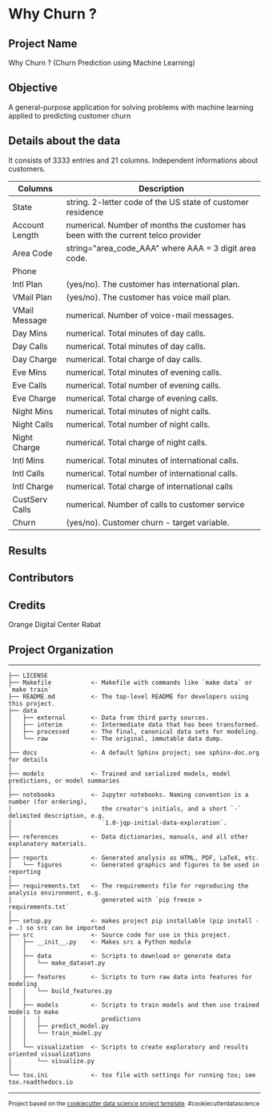 # Why Churn ?

## Project Name

Why Churn ? (Churn Prediction using Machine Learning)

## Objective

A general-purpose application for solving problems with machine learning applied to predicting customer churn

## Details about the data

It consists of 3333 entries and 21 columns. Independent informations about customers.

| Columns| Description |
|----------------|---------------|
| State| string. 2-letter code of the US state of customer residence  |
| Account Length |  numerical. Number of months the customer has been with the current telco provider    |
| Area Code  |   string="area_code_AAA" where AAA = 3 digit area code.   |
| Phone |      |
| Intl Plan   |  (yes/no). The customer has international plan.    |
| VMail Plan  |    (yes/no). The customer has voice mail plan.  |
| VMail Message  |   numerical. Number of voice-mail messages.   |
| Day Mins |    numerical. Total minutes of day calls.   |
| Day Calls|numerical. Total minutes of day calls.|
| Day Charge|numerical. Total charge of day calls.|
| Eve Mins|numerical. Total minutes of evening calls.|
| Eve Calls|numerical. Total number of evening calls.|
| Eve Charge|numerical. Total charge of evening calls.|
| Night Mins|numerical. Total minutes of night calls.|
| Night Calls|numerical. Total number of night calls.|
| Night Charge|numerical. Total charge of night calls.|
| Intl Mins|numerical. Total minutes of international calls.|
| Intl Calls|numerical. Total number of international calls.|
| Intl Charge|numerical. Total charge of international calls|
| CustServ Calls|numerical. Number of calls to customer service|
| Churn|(yes/no). Customer churn - target variable.|

## Results

## Contributors

## Credits

Orange Digital Center Rabat

## Project Organization
------------

    ├── LICENSE
    ├── Makefile           <- Makefile with commands like `make data` or `make train`
    ├── README.md          <- The top-level README for developers using this project.
    ├── data
    │   ├── external       <- Data from third party sources.
    │   ├── interim        <- Intermediate data that has been transformed.
    │   ├── processed      <- The final, canonical data sets for modeling.
    │   └── raw            <- The original, immutable data dump.
    │
    ├── docs               <- A default Sphinx project; see sphinx-doc.org for details
    │
    ├── models             <- Trained and serialized models, model predictions, or model summaries
    │
    ├── notebooks          <- Jupyter notebooks. Naming convention is a number (for ordering),
    │                         the creator's initials, and a short `-` delimited description, e.g.
    │                         `1.0-jqp-initial-data-exploration`.
    │
    ├── references         <- Data dictionaries, manuals, and all other explanatory materials.
    │
    ├── reports            <- Generated analysis as HTML, PDF, LaTeX, etc.
    │   └── figures        <- Generated graphics and figures to be used in reporting
    │
    ├── requirements.txt   <- The requirements file for reproducing the analysis environment, e.g.
    │                         generated with `pip freeze > requirements.txt`
    │
    ├── setup.py           <- makes project pip installable (pip install -e .) so src can be imported
    ├── src                <- Source code for use in this project.
    │   ├── __init__.py    <- Makes src a Python module
    │   │
    │   ├── data           <- Scripts to download or generate data
    │   │   └── make_dataset.py
    │   │
    │   ├── features       <- Scripts to turn raw data into features for modeling
    │   │   └── build_features.py
    │   │
    │   ├── models         <- Scripts to train models and then use trained models to make
    │   │   │                 predictions
    │   │   ├── predict_model.py
    │   │   └── train_model.py
    │   │
    │   └── visualization  <- Scripts to create exploratory and results oriented visualizations
    │       └── visualize.py
    │
    └── tox.ini            <- tox file with settings for running tox; see tox.readthedocs.io


--------

<p><small>Project based on the <a target="_blank" href="https://drivendata.github.io/cookiecutter-data-science/">cookiecutter data science project template</a>. #cookiecutterdatascience</small></p>


